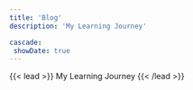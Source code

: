 ```yaml
---
title: 'Blog'
description: 'My Learning Journey'

cascade:
 showDate: true
---
```


{{< lead >}}
My Learning Journey
{{< /lead >}}
